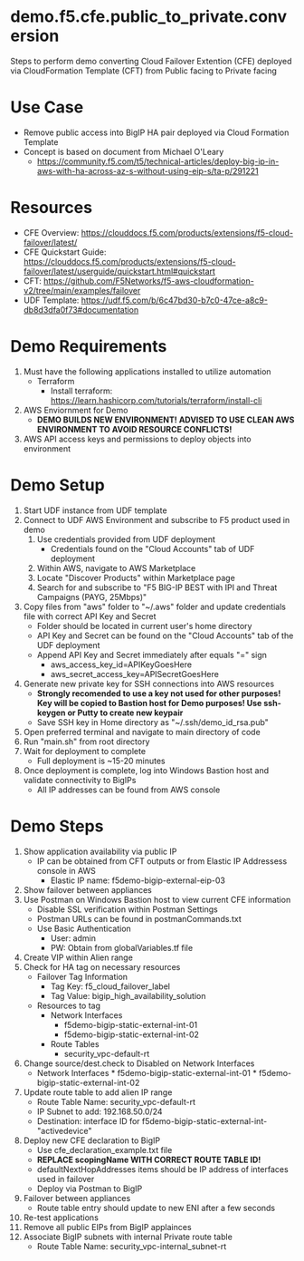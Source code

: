 # demo.f5.cfe.public_to_private.conversion

Steps to perform demo converting Cloud Failover Extention (CFE) deployed via CloudFormation Template (CFT) from Public facing to Private facing

# Use Case
* Remove public access into BigIP HA pair deployed via Cloud Formation Template
* Concept is based on document from Michael O'Leary
    * https://community.f5.com/t5/technical-articles/deploy-big-ip-in-aws-with-ha-across-az-s-without-using-eip-s/ta-p/291221

# Resources
* CFE Overview: https://clouddocs.f5.com/products/extensions/f5-cloud-failover/latest/
* CFE Quickstart Guide: https://clouddocs.f5.com/products/extensions/f5-cloud-failover/latest/userguide/quickstart.html#quickstart
* CFT: https://github.com/F5Networks/f5-aws-cloudformation-v2/tree/main/examples/failover 
* UDF Template: https://udf.f5.com/b/6c47bd30-b7c0-47ce-a8c9-db8d3dfa0f73#documentation


# Demo Requirements
1. Must have the following applications installed to utilize automation
    * Terraform
        * Install terraform: https://learn.hashicorp.com/tutorials/terraform/install-cli
2. AWS Enviornment for Demo
    * <b> DEMO BUILDS NEW ENVIRONMENT! ADVISED TO USE CLEAN AWS ENVIRONMENT TO AVOID RESOURCE CONFLICTS! </b>
3. AWS API access keys and permissions to deploy objects into environment


# Demo Setup
1. Start UDF instance from UDF template
2. Connect to UDF AWS Environment and subscribe to F5 product used in demo
    1. Use credentials provided from UDF deployment
        * Credentials found on the "Cloud Accounts" tab of UDF deployment
    2. Within AWS, navigate to AWS Marketplace
    3. Locate "Discover Products" within Marketplace page
    4. Search for and subscribe to "F5 BIG-IP BEST with IPI and Threat Campaigns (PAYG, 25Mbps)"
3. Copy files from "aws" folder to "~/.aws" folder and update credentials file with correct API Key and Secret
    * Folder should be located in current user's home directory
    * API Key and Secret can be found on the "Cloud Accounts" tab of the UDF deployment
    * Append API Key and Secret immediately after equals "=" sign
        * aws_access_key_id=APIKeyGoesHere
        * aws_secret_access_key=APISecretGoesHere
4. Generate new private key for SSH connections into AWS resources
    * <b>Strongly recomended to use a key not used for other purposes! Key will be copied to Bastion host for Demo purposes! Use ssh-keygen or Putty to create new keypair</b>
    * Save SSH key in Home directory as "~/.ssh/demo_id_rsa.pub"
5. Open preferred terminal and navigate to main directory of code
6. Run "main.sh" from root directory
7. Wait for deployment to complete
    * Full deployment is ~15-20 minutes
8. Once deployment is complete, log into Windows Bastion host and validate connectivity to BigIPs
    * All IP addresses can be found from AWS console


# Demo Steps
1. Show application availability via public IP
    * IP can be obtained from CFT outputs or from Elastic IP Addressess console in AWS
        * Elastic IP name: f5demo-bigip-external-eip-03
2. Show failover between appliances
3. Use Postman on Windows Bastion host to view current CFE information
    * Disable SSL verification within Postman Settings
    * Postman URLs can be found in postmanCommands.txt
    * Use Basic Authentication
        * User: admin
        * PW: Obtain from globalVariables.tf file
4. Create VIP within Alien range
5. Check for HA tag on necessary resources
    * Failover Tag Information
        * Tag Key: f5_cloud_failover_label
        * Tag Value: bigip_high_availability_solution
    * Resources to tag
        * Network Interfaces
            * f5demo-bigip-static-external-int-01
            * f5demo-bigip-static-external-int-02
        * Route Tables
            * security_vpc-default-rt
6. Change source/dest.check to Disabled on Network Interfaces
    * Network Interfaces
            * f5demo-bigip-static-external-int-01
            * f5demo-bigip-static-external-int-02
7. Update route table to add alien IP range
    * Route Table Name: security_vpc-default-rt
    * IP Subnet to add: 192.168.50.0/24
    * Destination: interface ID for f5demo-bigip-static-external-int-"activedevice"
8. Deploy new CFE declaration to BigIP
    * Use cfe_declaration_example.txt file
    * <b>REPLACE scopingName WITH CORRECT ROUTE TABLE ID!</b>
    * defaultNextHopAddresses items should be IP address of interfaces used in failover
    * Deploy via Postman to BigIP
9. Failover between appliances
    * Route table entry should update to new ENI after a few seconds
10. Re-test applications
11. Remove all public EIPs from BigIP applainces
12. Associate BigIP subnets with internal Private route table
    * Route Table Name: security_vpc-internal_subnet-rt